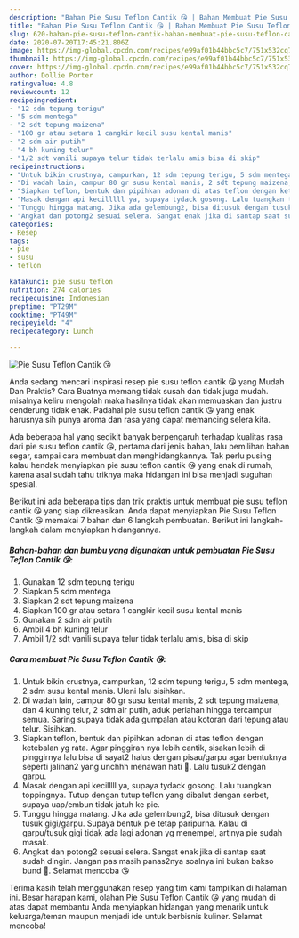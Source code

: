 ```yaml
---
description: "Bahan Pie Susu Teflon Cantik 😘 | Bahan Membuat Pie Susu Teflon Cantik 😘 Yang Paling Enak"
title: "Bahan Pie Susu Teflon Cantik 😘 | Bahan Membuat Pie Susu Teflon Cantik 😘 Yang Paling Enak"
slug: 620-bahan-pie-susu-teflon-cantik-bahan-membuat-pie-susu-teflon-cantik-yang-paling-enak
date: 2020-07-20T17:45:21.806Z
image: https://img-global.cpcdn.com/recipes/e99af01b44bbc5c7/751x532cq70/pie-susu-teflon-cantik-😘-foto-resep-utama.jpg
thumbnail: https://img-global.cpcdn.com/recipes/e99af01b44bbc5c7/751x532cq70/pie-susu-teflon-cantik-😘-foto-resep-utama.jpg
cover: https://img-global.cpcdn.com/recipes/e99af01b44bbc5c7/751x532cq70/pie-susu-teflon-cantik-😘-foto-resep-utama.jpg
author: Dollie Porter
ratingvalue: 4.8
reviewcount: 12
recipeingredient:
- "12 sdm tepung terigu"
- "5 sdm mentega"
- "2 sdt tepung maizena"
- "100 gr atau setara 1 cangkir kecil susu kental manis"
- "2 sdm air putih"
- "4 bh kuning telur"
- "1/2 sdt vanili supaya telur tidak terlalu amis bisa di skip"
recipeinstructions:
- "Untuk bikin crustnya, campurkan, 12 sdm tepung terigu, 5 sdm mentega, 2 sdm susu kental manis. Uleni lalu sisihkan."
- "Di wadah lain, campur 80 gr susu kental manis, 2 sdt tepung maizena, dan 4 kuning telur, 2 sdm air putih, aduk perlahan hingga tercampur semua. Saring supaya tidak ada gumpalan atau kotoran dari tepung atau telur. Sisihkan."
- "Siapkan teflon, bentuk dan pipihkan adonan di atas teflon dengan ketebalan yg rata. Agar pinggiran nya lebih cantik, sisakan lebih di pinggirnya lalu bisa di sayat2 halus dengan pisau/garpu agar bentuknya seperti jalinan2 yang unchhh menawan hati 🤭. Lalu tusuk2 dengan garpu."
- "Masak dengan api kecilllll ya, supaya tydack gosong. Lalu tuangkan toppingnya. Tutup dengan tutup teflon yang dibalut dengan serbet, supaya uap/embun tidak jatuh ke pie."
- "Tunggu hingga matang. Jika ada gelembung2, bisa ditusuk dengan tusuk gigi/garpu. Supaya bentuk pie tetap paripurna. Kalau di garpu/tusuk gigi tidak ada lagi adonan yg menempel, artinya pie sudah masak."
- "Angkat dan potong2 sesuai selera. Sangat enak jika di santap saat sudah dingin. Jangan pas masih panas2nya soalnya ini bukan bakso bund 🤭. Selamat mencoba 😘"
categories:
- Resep
tags:
- pie
- susu
- teflon

katakunci: pie susu teflon 
nutrition: 274 calories
recipecuisine: Indonesian
preptime: "PT29M"
cooktime: "PT49M"
recipeyield: "4"
recipecategory: Lunch

---
```



![Pie Susu Teflon Cantik 😘](https://img-global.cpcdn.com/recipes/e99af01b44bbc5c7/751x532cq70/pie-susu-teflon-cantik-😘-foto-resep-utama.jpg)

Anda sedang mencari inspirasi resep pie susu teflon cantik 😘 yang Mudah Dan Praktis? Cara Buatnya memang tidak susah dan tidak juga mudah. misalnya keliru mengolah maka hasilnya tidak akan memuaskan dan justru cenderung tidak enak. Padahal pie susu teflon cantik 😘 yang enak harusnya sih punya aroma dan rasa yang dapat memancing selera kita.

Ada beberapa hal yang sedikit banyak berpengaruh terhadap kualitas rasa dari pie susu teflon cantik 😘, pertama dari jenis bahan, lalu pemilihan bahan segar, sampai cara membuat dan menghidangkannya. Tak perlu pusing kalau hendak menyiapkan pie susu teflon cantik 😘 yang enak di rumah, karena asal sudah tahu triknya maka hidangan ini bisa menjadi suguhan spesial.




Berikut ini ada beberapa tips dan trik praktis untuk membuat pie susu teflon cantik 😘 yang siap dikreasikan. Anda dapat menyiapkan Pie Susu Teflon Cantik 😘 memakai 7 bahan dan 6 langkah pembuatan. Berikut ini langkah-langkah dalam menyiapkan hidangannya.

<!--inarticleads1-->

##### Bahan-bahan dan bumbu yang digunakan untuk pembuatan Pie Susu Teflon Cantik 😘:

1. Gunakan 12 sdm tepung terigu
1. Siapkan 5 sdm mentega
1. Siapkan 2 sdt tepung maizena
1. Siapkan 100 gr atau setara 1 cangkir kecil susu kental manis
1. Gunakan 2 sdm air putih
1. Ambil 4 bh kuning telur
1. Ambil 1/2 sdt vanili supaya telur tidak terlalu amis, bisa di skip




<!--inarticleads2-->

##### Cara membuat Pie Susu Teflon Cantik 😘:

1. Untuk bikin crustnya, campurkan, 12 sdm tepung terigu, 5 sdm mentega, 2 sdm susu kental manis. Uleni lalu sisihkan.
1. Di wadah lain, campur 80 gr susu kental manis, 2 sdt tepung maizena, dan 4 kuning telur, 2 sdm air putih, aduk perlahan hingga tercampur semua. Saring supaya tidak ada gumpalan atau kotoran dari tepung atau telur. Sisihkan.
1. Siapkan teflon, bentuk dan pipihkan adonan di atas teflon dengan ketebalan yg rata. Agar pinggiran nya lebih cantik, sisakan lebih di pinggirnya lalu bisa di sayat2 halus dengan pisau/garpu agar bentuknya seperti jalinan2 yang unchhh menawan hati 🤭. Lalu tusuk2 dengan garpu.
1. Masak dengan api kecilllll ya, supaya tydack gosong. Lalu tuangkan toppingnya. Tutup dengan tutup teflon yang dibalut dengan serbet, supaya uap/embun tidak jatuh ke pie.
1. Tunggu hingga matang. Jika ada gelembung2, bisa ditusuk dengan tusuk gigi/garpu. Supaya bentuk pie tetap paripurna. Kalau di garpu/tusuk gigi tidak ada lagi adonan yg menempel, artinya pie sudah masak.
1. Angkat dan potong2 sesuai selera. Sangat enak jika di santap saat sudah dingin. Jangan pas masih panas2nya soalnya ini bukan bakso bund 🤭. Selamat mencoba 😘




Terima kasih telah menggunakan resep yang tim kami tampilkan di halaman ini. Besar harapan kami, olahan Pie Susu Teflon Cantik 😘 yang mudah di atas dapat membantu Anda menyiapkan hidangan yang menarik untuk keluarga/teman maupun menjadi ide untuk berbisnis kuliner. Selamat mencoba!
